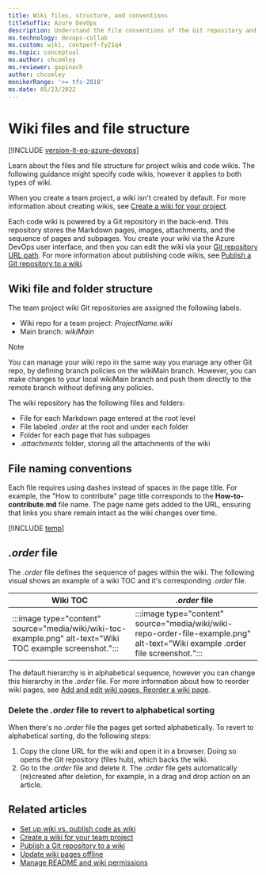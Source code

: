 ```yaml
---
title: Wiki files, structure, and conventions
titleSuffix: Azure DevOps 
description: Understand the file conventions of the Git repository and project wikis in Azure DevOps.
ms.technology: devops-collab
ms.custom: wiki, contperf-fy21q4
ms.topic: conceptual 
ms.author: chcomley
ms.reviewer: gopinach
author: chcomley
monikerRange: '>= tfs-2018'
ms.date: 05/23/2022  
---
```


# Wiki files and file structure

[!INCLUDE [version-lt-eq-azure-devops](../../includes/version-lt-eq-azure-devops.md)] 

Learn about the files and file structure for project wikis and code wikis. The following guidance might specify code wikis, however it applies to both types of wiki.

When you create a team project, a wiki isn't created by default. For more information about creating wikis, see [Create a wiki for your project](wiki-create-repo.md).

Each code wiki is powered by a Git repository in the back-end. This repository stores the Markdown pages, images, attachments, and the sequence of pages and subpages. You create your wiki via the Azure DevOps user interface, and then you can edit the wiki via your [Git repository URL path](wiki-create-repo.md#how-can-i-go-to-the-git-repository). For more information about publishing code wikis, see [Publish a Git repository to a wiki](publish-repo-to-wiki.md).

## Wiki file and folder structure

The team project wiki Git repositories are assigned the following labels.

- Wiki repo for a team project: *ProjectName.wiki*
- Main branch: *wikiMain*

> [!NOTE]  
> You can manage your wiki repo in the same way you manage any other Git repo, by defining branch policies on the wikiMain branch. However, you can make changes to your local wikiMain branch and push them directly to the remote branch without defining any policies.

The wiki repository has the following files and folders:

- File for each Markdown page entered at the root level
- File labeled *.order* at the root and under each folder  
- Folder for each page that has subpages  
- *.attachments* folder, storing all the attachments of the wiki  

## File naming conventions

Each file requires using dashes instead of spaces in the page title. For example, the "How to contribute" page title corresponds to the **How-to-contribute.md** file name. The page name gets added to the URL, ensuring that links you share remain intact as the wiki changes over time.

[!INCLUDE [temp](./includes/wiki-naming-conventions.md)]

## *.order* file

The *.order* file defines the sequence of pages within the wiki. The following visual shows an example of a wiki TOC and it's corresponding *.order* file.

| **Wiki TOC**     | ***.order* file**                                                                  |
|-------------------------------------------------------------------------------------------------------------|---------------------------------------------------------------------------------------------------------------------------------|
| :::image type="content" source="media/wiki/wiki-toc-example.png" alt-text="Wiki TOC example screenshot."::: | :::image type="content" source="media/wiki/wiki-repo-order-file-example.png" alt-text="Wiki example .order file screenshot."::: |

The default hierarchy is in alphabetical sequence, however you can change this hierarchy in the *.order* file. For more information about how to reorder wiki pages, see [Add and edit wiki pages, Reorder a wiki page](add-edit-wiki.md#reorder-a-wiki-page).

### Delete the *.order* file to revert to alphabetical sorting

When there's no *.order* file the pages get sorted alphabetically. To revert to alphabetical sorting, do the following steps:

1. Copy the clone URL for the wiki and open it in a browser.
   Doing so opens the Git repository (files hub), which backs the wiki.
2. Go to the *.order* file and delete it.
   The *.order* file gets automatically (re)created after deletion, for example, in a drag and drop action on an article.

## Related articles

- [Set up wiki vs. publish code as wiki](provisioned-vs-published-wiki.md)
- [Create a wiki for your team project](wiki-create-repo.md)
- [Publish a Git repository to a wiki](publish-repo-to-wiki.md)
- [Update wiki pages offline](wiki-update-offline.md)
- [Manage README and wiki permissions](manage-readme-wiki-permissions.md)
